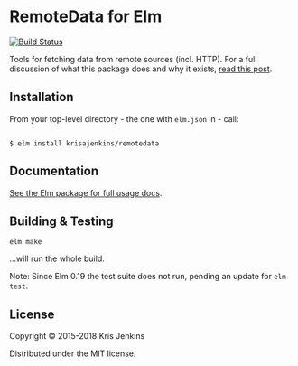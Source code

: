 # RemoteData for Elm

[![Build Status](https://travis-ci.org/krisajenkins/remotedata.svg?branch=master)](https://travis-ci.org/krisajenkins/remotedata)

Tools for fetching data from remote sources (incl. HTTP). For a full discussion
of what this package does and why it exists, [read this post](http://blog.jenkster.com/2016/06/how-elm-slays-a-ui-antipattern.html).


## Installation

From your top-level directory - the one with `elm.json` in - call:

```

$ elm install krisajenkins/remotedata
```

## Documentation

[See the Elm package for full usage docs](http://package.elm-lang.org/packages/krisajenkins/remotedata/latest).

## Building & Testing

```
elm make
```

...will run the whole build.

Note: Since Elm 0.19 the test suite does not run, pending an update
for `elm-test`.

## License

Copyright © 2015-2018 Kris Jenkins

Distributed under the MIT license.
